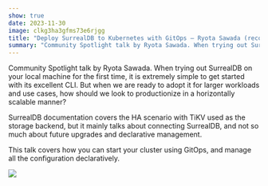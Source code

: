 ```yaml
---
show: true
date: 2023-11-30
image: clkg3ha3gfms73e6rjgg
title: "Deploy SurrealDB to Kubernetes with GitOps – Ryota Sawada (recorded live at SurrealDB Social)"
summary: "Community Spotlight talk by Ryota Sawada. When trying out SurrealDB on your local machine for the first time, it is extremely simple to get started with its excellent CLI."
---
```


Community Spotlight talk by Ryota Sawada. When trying out SurrealDB on your local machine for the first time, it is extremely simple to get started with its excellent CLI. But when we are ready to adopt it for larger workloads and use cases, how should we look to productionize in a horizontally scalable manner?

SurrealDB documentation covers the HA scenario with TiKV used as the storage backend, but it mainly talks about connecting SurrealDB, and not so much about future upgrades and declarative management. 

This talk covers how you can start your cluster using GitOps, and manage all the configuration declaratively.

![](https://www.youtube.com/embed/04opYXTt3sc?si=ldu2I8AnizfgveBA)